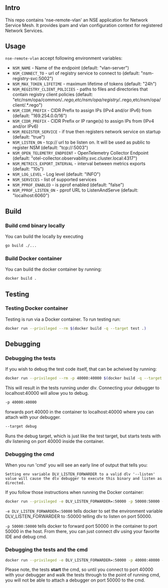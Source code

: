 #

## Intro

This repo contains 'nse-remote-vlan' an NSE application for Network Service Mesh. It provides ipam and vlan configuration context for registered Network Services.

## Usage

`nse-remote-vlan` accept following environment variables:

* `NSM_NAME`                     - Name of the endpoint (default: "vlan-server")
* `NSM_CONNECT_TO`               - url of registry service to connect to (default: "nsm-registry-svc:5002")
* `NSM_MAX_TOKEN_LIFETIME`       - maximum lifetime of tokens (default: "24h")
* `NSM_REGISTRY_CLIENT_POLICIES` - paths to files and directories that contain registry client policies (default: "etc/nsm/opa/common/.*.rego,etc/nsm/opa/registry/.*.rego,etc/nsm/opa/client/.*.rego")
* `NSM_CIDR_PREFIX`              - CIDR Prefix to assign IPs (IPv4 and/or IPv6) from (default: "169.254.0.0/16")
* `NSM_CIDR_PREFIX`              - CIDR Prefix or IP range(s) to assign IPs from (IPv4 and/or IPv6)
* `NSM_REGISTER_SERVICE`         - if true then registers network service on startup (default: "true")
* `NSM_LISTEN_ON`                - tcp:// url to be listen on. It will be used as public to register NSM (default: "tcp://:5003")
* `NSM_OPEN_TELEMETRY_ENDPOINT`  - OpenTelemetry Collector Endpoint (default: "otel-collector.observability.svc.cluster.local:4317")
* `NSM_METRICS_EXPORT_INTERVAL`  - interval between metrics exports (default: "10s")
* `NSM_LOG_LEVEL`                - Log level (default: "INFO")
* `NSM_SERVICES`                 - list of supported services
* `NSM_PPROF_ENABLED`            - is pprof enabled (default: "false")
* `NSM_PPROF_LISTEN_ON`          - pprof URL to ListenAndServe (default: "localhost:6060")

## Build

### Build cmd binary locally

You can build the locally by executing

```bash
go build ./...
```

### Build Docker container

You can build the docker container by running:

```bash
docker build .
```

## Testing

### Testing Docker container

Testing is run via a Docker container.  To run testing run:

```bash
docker run --privileged --rm $(docker build -q --target test .)
```

## Debugging

### Debugging the tests

If you wish to debug the test code itself, that can be acheived by running:

```bash
docker run --privileged --rm -p 40000:40000 $(docker build -q --target debug .)
```

This will result in the tests running under dlv.  Connecting your debugger to localhost:40000 will allow you to debug.

```bash
-p 40000:40000
```

forwards port 40000 in the container to localhost:40000 where you can attach with your debugger.

```bash
--target debug
```

Runs the debug target, which is just like the test target, but starts tests with dlv listening on port 40000 inside the container.

### Debugging the cmd

When you run 'cmd' you will see an early line of output that tells you:

```Setting env variable DLV_LISTEN_FORWARDER to a valid dlv '--listen' value will cause the dlv debugger to execute this binary and listen as directed.```

If you follow those instructions when running the Docker container:

```bash
docker run --privileged -e DLV_LISTEN_FORWARDER=:50000 -p 50000:50000 --rm $(docker build -q --target test .)
```

```-e DLV_LISTEN_FORWARDER=:50000``` tells docker to set the environment variable DLV_LISTEN_FORWARDER to :50000 telling
dlv to listen on port 50000.

```-p 50000:50000``` tells docker to forward port 50000 in the container to port 50000 in the host.  From there, you can
just connect dlv using your favorite IDE and debug cmd.

### Debugging the tests and the cmd

```bash
docker run --privileged -e DLV_LISTEN_FORWARDER=:50000 -p 40000:40000 -p 50000:50000 --rm $(docker build -q --target debug .)
```

Please note, the tests **start** the cmd, so until you connect to port 40000 with your debugger and walk the tests
through to the point of running cmd, you will not be able to attach a debugger on port 50000 to the cmd.
